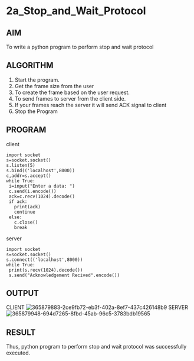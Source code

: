 # 2a_Stop_and_Wait_Protocol
## AIM 
To write a python program to perform stop and wait protocol
## ALGORITHM
1. Start the program.
2. Get the frame size from the user
3. To create the frame based on the user request.
4. To send frames to server from the client side.
5. If your frames reach the server it will send ACK signal to client
6. Stop the Program
## PROGRAM
client
```
import socket
s=socket.socket()
s.listen(5)
s.bind(('localhost',8000))
c,addr=s.accept()
while True:
 i=input("Enter a data: ")
 c.send(i.encode())
 ack=c.recv(1024).decode()
 if ack:
   print(ack)
   continue
 else:
   c.close()
   break
```
server
```
import socket
s=socket.socket()
s.connect(('localhost',8000))
while True:
 print(s.recv(1024).decode())
 s.send("Acknowledgement Recived".encode())
```
## OUTPUT
CLIENT
![365879883-2ce9fb72-eb3f-402a-8ef7-437c426148b9](https://github.com/user-attachments/assets/e75818be-b846-468c-a76f-2b39e46f8cae)
SERVER
![365879948-694d7265-8fbd-45ab-96c5-3783bdb19565](https://github.com/user-attachments/assets/a27a9d30-a031-4465-9f52-9cf5ec9e3abb)

## RESULT
Thus, python program to perform stop and wait protocol was successfully executed.
